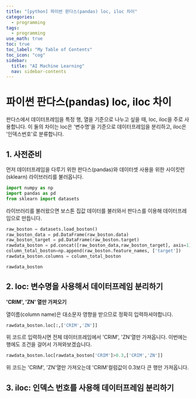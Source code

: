 ```yaml
---
title: "[python] 파이썬 판다스(pandas) loc, iloc 차이" 
categories:
  - programming
tags:
  - programming
use_math: true
toc: true
toc_label: "My Table of Contents"
toc_icon: "cog"
sidebar:
  title: "AI Machine Learning"
  nav: sidebar-contents
---
```


# 파이썬 판다스(pandas) loc, iloc 차이

판다스에서 데이터프레임을 특정 행, 열을 기준으로 나누고 싶을 때, loc, iloc을 주로 사용합니다. 
이 둘의 차이는 loc은 '변수명'을 기준으로 데이터프레임을 분리하고, iloc은 '인덱스번호'로 분류합니다.

## 1. 사전준비

먼저 데이터프레임을 다루기 위한 판다스(pandas)와 데이터셋 사용을 위한 사이킷런(sklearn) 라이브러리를 불러옵니다.

```python
import numpy as np
import pandas as pd
from sklearn import datasets
```

라이브러리를 불러왔으면 보스톤 집값 데이터를 불러와서 판다스를 이용해 데이터프레임으로 만듭니다.

```python
raw_boston = datasets.load_boston()
raw_boston_data = pd.DataFrame(raw_boston.data)
raw_boston_target = pd.DataFrame(raw_boston.target)
rawdata_boston = pd.concat([raw_boston_data,raw_boston_target], axis=1)
column_total_boston=np.append(raw_boston.feature_names, ['target'])
rawdata_boston.columns = column_total_boston

rawdata_boston
```


## 2. loc: 변수명을 사용해서 데이터프레임 분리하기

**'CRIM', 'ZN' 열만 가져오기**

열이름(column name)은 대소문자 영향을 받으므로 정확히 입력하셔야합니다. 

```python
rawdata_boston.loc[:,['CRIM','ZN']]
```
위 코드르 입력하시면 전체 데이터프레임에서 'CRIM', 'ZN'열만 가져옵니다. 
이번에는 행에도 조건을 걸어서 가져와보겠습니다. 

```python
rawdata_boston.loc[rawdata_boston['CRIM']>0.3,['CRIM','ZN']]
```

위 코드는 'CRIM', 'ZN'열만 가져오는데 'CRIM'컬럼값이 0.3보다 큰 행만 가져옵니다. 

## 3. iloc: 인덱스 번호를 사용해 데이터프레임 분리하기

